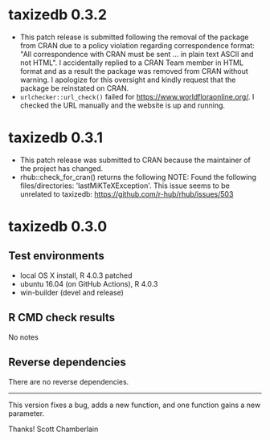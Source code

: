 # taxizedb 0.3.2

* This patch release is submitted following the removal of the package from CRAN due to a policy violation regarding correspondence format: "All correspondence with CRAN must be sent ... in plain text ASCII and not HTML". I accidentally replied to a CRAN Team member in HTML format and as a result the package was removed from CRAN without warning. I apologize for this oversight and kindly request that the package be reinstated on CRAN.
* `urlchecker::url_check()` failed for https://www.worldfloraonline.org/. I checked the URL manually and the website is up and running.

# taxizedb 0.3.1

* This patch release was submitted to CRAN because the maintainer of the project
has changed.
* rhub::check_for_cran() returns the following NOTE: Found the following files/directories: 'lastMiKTeXException'. This issue seems to be unrelated to taxizedb: https://github.com/r-hub/rhub/issues/503

# taxizedb 0.3.0

## Test environments

* local OS X install, R 4.0.3 patched
* ubuntu 16.04 (on GitHub Actions), R 4.0.3
* win-builder (devel and release)

## R CMD check results

No notes

## Reverse dependencies

There are no reverse dependencies.

---

This version fixes a bug, adds a new function, and one function gains a new parameter.

Thanks!
Scott Chamberlain

